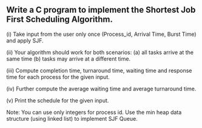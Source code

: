 ## Write a C program to implement the Shortest Job First Scheduling Algorithm.

(i) Take input from the user only once (Process_id, Arrival Time, Burst Time) and apply SJF.

(ii) Your algorithm should work for both scenarios: 
(a) all tasks arrive at the same time (b) tasks may arrive at a different time.

(iii) Compute completion time, turnaround time,  waiting time and response time for each process  for the given input.

(iv) Further compute the average waiting time and average turnaround time.

(v) Print the schedule for the given input.

Note: You can use only integers for process id. Use the min heap data structure (using linked list) to implement SJF Queue.